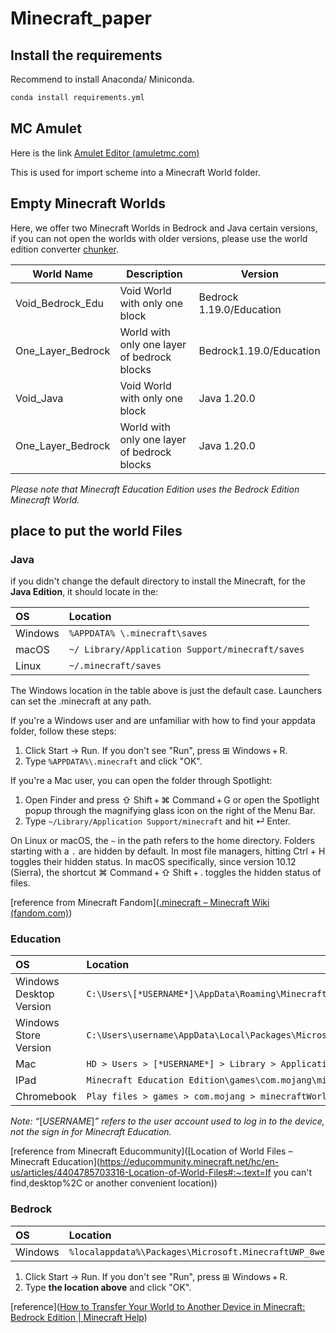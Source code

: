 # Minecraft_paper

## Install the requirements

Recommend to install Anaconda/ Miniconda.



```bash
conda install requirements.yml
```



## MC Amulet

Here is the link [Amulet Editor (amuletmc.com)](https://www.amuletmc.com/)

This is used for import scheme into a Minecraft World folder.



## Empty Minecraft Worlds

Here, we offer two  Minecraft Worlds in Bedrock and Java certain versions, if you can not open the worlds with older versions, please use the world edition converter [chunker](https://chunker.app/).

| World Name        | Description                                 | Version                  |
| ----------------- | ------------------------------------------- | ------------------------ |
| Void_Bedrock_Edu  | Void World with only one block              | Bedrock 1.19.0/Education |
| One_Layer_Bedrock | World with only one layer of bedrock blocks | Bedrock1.19.0/Education  |
| Void_Java         | Void World with only one block              | Java 1.20.0              |
| One_Layer_Bedrock | World with only one layer of bedrock blocks | Java 1.20.0              |



*Please note that Minecraft Education Edition uses the Bedrock Edition Minecraft World.*



## place to put the world Files

### Java

if you didn't change the default directory to install the Minecraft, for the **Java Edition**, it should locate in the:



| OS      | Location                                         |
| :------ | :----------------------------------------------- |
| Windows | `%APPDATA% \.minecraft\saves`                    |
| macOS   | `~/ Library/Application Support/minecraft/saves` |
| Linux   | `~/.minecraft/saves`                             |

The Windows location in the table above is just the default case. Launchers can set the .minecraft at any path.

If you're a Windows user and are unfamiliar with how to find your appdata folder, follow these steps:

1. Click Start → Run. If you don't see "Run", press ⊞ Windows + R.
2. Type `%APPDATA%\.minecraft` and click "OK".

If you're a Mac user, you can open the folder through Spotlight:

1. Open Finder and press ⇧ Shift + ⌘ Command + G or open the Spotlight popup through the magnifying glass icon on the right of the Menu Bar.
2. Type `~/Library/Application Support/minecraft` and hit ↵ Enter.

On Linux or macOS, the `~` in the path refers to the home directory. Folders starting with a `.` are hidden by default. In most file managers, hitting Ctrl + H toggles their hidden status. In macOS specifically, since version 10.12 (Sierra), the shortcut ⌘ Command + ⇧ Shift + . toggles the hidden status of files.

[reference from Minecraft Fandom]([.minecraft – Minecraft Wiki (fandom.com)](https://minecraft.fandom.com/wiki/.minecraft))

### Education

| OS                      | Location                                                     |
| :---------------------- | :----------------------------------------------------------- |
| Windows Desktop Version | `C:\Users\[*USERNAME*]\AppData\Roaming\Minecraft Education Edition\games\com.mojang\minecraftWorlds` |
| Windows Store Version   | `C:\Users\username\AppData\Local\Packages\Microsoft.MinecraftEducationEdition_8wekyb3d8bbwe\LocalState\games\com.mojang\minecraftWorlds` |
| Mac                     | `HD > Users > [*USERNAME*] > Library > Application support > Minecraftpe > Games > com.mojang` |
| IPad                    | `Minecraft Education Edition\games\com.mojang\minecraftWorlds` |
| Chromebook              | `Play files > games > com.mojang > minecraftWorlds`          |

*Note: “*[*USERNAME*]*” refers to the user account used to log in to the device, not the sign in for Minecraft Education.*

 [reference from Minecraft Educommunity]([Location of World Files – Minecraft Education](https://educommunity.minecraft.net/hc/en-us/articles/4404785703316-Location-of-World-Files#:~:text=If you can't find,desktop%2C or another convenient location))



### Bedrock

| OS      | Location                                                     |
| :------ | :----------------------------------------------------------- |
| Windows | `%localappdata%\Packages\Microsoft.MinecraftUWP_8wekyb3d8bbwe\LocalState\games\com.mojang\minecraftWorlds` |

1. Click Start → Run. If you don't see "Run", press ⊞ Windows + R.
2. Type **the location above** and click "OK".

[reference]([How to Transfer Your World to Another Device in Minecraft: Bedrock Edition | Minecraft Help](https://help.minecraft.net/hc/en-us/articles/4409165790605-How-to-Transfer-Your-World-to-Another-Device-in-Minecraft-Bedrock-Edition))

